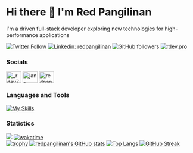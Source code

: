 # Hi there 👋 I'm Red Pangilinan

I'm a driven full-stack developer exploring new technologies for high-performance applications

[![Twitter Follow](https://img.shields.io/twitter/follow/_rdev7?label=Follow)](https://twitter.com/intent/follow?screen_name=_rdev7)
[![Linkedin: redpangilinan](https://img.shields.io/badge/-redpangilinan-blue?style=flat-square&logo=Linkedin&logoColor=white&link=https://www.linkedin.com/in/jan-reynald-pangilinan/)](https://www.linkedin.com/in/jan-reynald-pangilinan/)
![GitHub followers](https://img.shields.io/github/followers/redpangilinan?label=Follow&style=social)
[![rdev.pro](https://img.shields.io/badge/rdev.pro-46a2f1.svg?&style=flat-square&logo=Google-Chrome&logoColor=white&link=https://rdev.pro)](https://rdev.pro)

### Socials
<p align="left">
<a href="https://twitter.com/_rdev7" target="blank"><img align="center" src="https://raw.githubusercontent.com/rahuldkjain/github-profile-readme-generator/master/src/images/icons/Social/twitter.svg" alt="_rdev7" height="30" width="40" /></a>
<a href="https://linkedin.com/in/jan-reynald-pangilinan" target="blank"><img align="center" src="https://raw.githubusercontent.com/rahuldkjain/github-profile-readme-generator/master/src/images/icons/Social/linked-in-alt.svg" alt="jan-reynald-pangilinan" height="30" width="40" /></a>
<a href="https://fb.com/redpangilinan15" target="blank"><img align="center" src="https://raw.githubusercontent.com/rahuldkjain/github-profile-readme-generator/master/src/images/icons/Social/facebook.svg" alt="redpangilinan15" height="30" width="40" /></a>
</p>

### Languages and Tools
[![My Skills](https://skillicons.dev/icons?i=react,next,tailwind,ts,js,angular,html,css,php,python,java,cs,mysql,postgresql,scss,bootstrap,git,jquery,nodejs,express,prisma,laravel,django,vercel,planetscale,vscode&perline=9)](https://skillicons.dev)


### Statistics

![](https://komarev.com/ghpvc/?username=redpangilinan&style=flat)
[![wakatime](https://wakatime.com/badge/user/644adcba-5594-487d-a5a8-56cb266b911b.svg)](https://rdev.pro/dashboard)<br>
[![trophy](https://github-profile-trophy.vercel.app/?username=redpangilinan&theme=onedark&row=1&column=6)](https://github.com/ryo-ma/github-profile-trophy)
[![redpangilinan's GitHub stats](https://github-readme-stats.vercel.app/api?username=redpangilinan&theme=gruvbox&show_icons=true)](https://github.com/anuraghazra/github-readme-stats)
[![Top Langs](https://github-readme-stats.vercel.app/api/top-langs/?username=redpangilinan&theme=gruvbox&layout=compact)](https://github.com/anuraghazra/github-readme-stats)
[![GitHub Streak](https://streak-stats.demolab.com/?user=redpangilinan&theme=gruvbox)](https://git.io/streak-stats)

